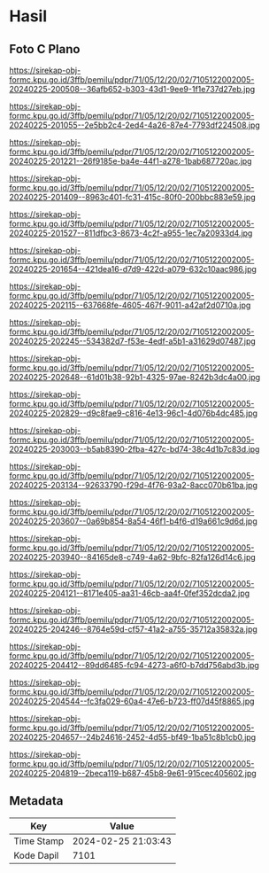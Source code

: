 # Hasil

## Foto C Plano

https://sirekap-obj-formc.kpu.go.id/3ffb/pemilu/pdpr/71/05/12/20/02/7105122002005-20240225-200508--36afb652-b303-43d1-9ee9-1f1e737d27eb.jpg

https://sirekap-obj-formc.kpu.go.id/3ffb/pemilu/pdpr/71/05/12/20/02/7105122002005-20240225-201055--2e5bb2c4-2ed4-4a26-87e4-7793df224508.jpg

https://sirekap-obj-formc.kpu.go.id/3ffb/pemilu/pdpr/71/05/12/20/02/7105122002005-20240225-201221--26f9185e-ba4e-44f1-a278-1bab687720ac.jpg

https://sirekap-obj-formc.kpu.go.id/3ffb/pemilu/pdpr/71/05/12/20/02/7105122002005-20240225-201409--8963c401-fc31-415c-80f0-200bbc883e59.jpg

https://sirekap-obj-formc.kpu.go.id/3ffb/pemilu/pdpr/71/05/12/20/02/7105122002005-20240225-201527--811dfbc3-8673-4c2f-a955-1ec7a20933d4.jpg

https://sirekap-obj-formc.kpu.go.id/3ffb/pemilu/pdpr/71/05/12/20/02/7105122002005-20240225-201654--421dea16-d7d9-422d-a079-632c10aac986.jpg

https://sirekap-obj-formc.kpu.go.id/3ffb/pemilu/pdpr/71/05/12/20/02/7105122002005-20240225-202115--637668fe-4605-467f-9011-a42af2d0710a.jpg

https://sirekap-obj-formc.kpu.go.id/3ffb/pemilu/pdpr/71/05/12/20/02/7105122002005-20240225-202245--534382d7-f53e-4edf-a5b1-a31629d07487.jpg

https://sirekap-obj-formc.kpu.go.id/3ffb/pemilu/pdpr/71/05/12/20/02/7105122002005-20240225-202648--61d01b38-92b1-4325-97ae-8242b3dc4a00.jpg

https://sirekap-obj-formc.kpu.go.id/3ffb/pemilu/pdpr/71/05/12/20/02/7105122002005-20240225-202829--d9c8fae9-c816-4e13-96c1-4d076b4dc485.jpg

https://sirekap-obj-formc.kpu.go.id/3ffb/pemilu/pdpr/71/05/12/20/02/7105122002005-20240225-203003--b5ab8390-2fba-427c-bd74-38c4d1b7c83d.jpg

https://sirekap-obj-formc.kpu.go.id/3ffb/pemilu/pdpr/71/05/12/20/02/7105122002005-20240225-203134--92633790-f29d-4f76-93a2-8acc070b61ba.jpg

https://sirekap-obj-formc.kpu.go.id/3ffb/pemilu/pdpr/71/05/12/20/02/7105122002005-20240225-203607--0a69b854-8a54-46f1-b4f6-d19a661c9d6d.jpg

https://sirekap-obj-formc.kpu.go.id/3ffb/pemilu/pdpr/71/05/12/20/02/7105122002005-20240225-203940--84165de8-c749-4a62-9bfc-82fa126d14c6.jpg

https://sirekap-obj-formc.kpu.go.id/3ffb/pemilu/pdpr/71/05/12/20/02/7105122002005-20240225-204121--8171e405-aa31-46cb-aa4f-0fef352dcda2.jpg

https://sirekap-obj-formc.kpu.go.id/3ffb/pemilu/pdpr/71/05/12/20/02/7105122002005-20240225-204246--8764e59d-cf57-41a2-a755-35712a35832a.jpg

https://sirekap-obj-formc.kpu.go.id/3ffb/pemilu/pdpr/71/05/12/20/02/7105122002005-20240225-204412--89dd6485-fc94-4273-a6f0-b7dd756abd3b.jpg

https://sirekap-obj-formc.kpu.go.id/3ffb/pemilu/pdpr/71/05/12/20/02/7105122002005-20240225-204544--fc3fa029-60a4-47e6-b723-ff07d45f8865.jpg

https://sirekap-obj-formc.kpu.go.id/3ffb/pemilu/pdpr/71/05/12/20/02/7105122002005-20240225-204657--24b24616-2452-4d55-bf49-1ba51c8b1cb0.jpg

https://sirekap-obj-formc.kpu.go.id/3ffb/pemilu/pdpr/71/05/12/20/02/7105122002005-20240225-204819--2beca119-b687-45b8-9e61-915cec405602.jpg


## Metadata

| Key        | Value               |
| ---------- | ------------------- |
| Time Stamp | 2024-02-25 21:03:43 |
| Kode Dapil | 7101                |



